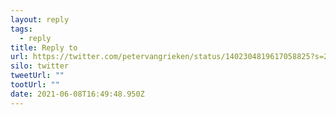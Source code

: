 ```yaml
---
layout: reply
tags:
  - reply
title: Reply to
url: https://twitter.com/petervangrieken/status/1402304819617058825?s=20
silo: twitter
tweetUrl: ""
tootUrl: ""
date: 2021-06-08T16:49:48.950Z
---
```

 